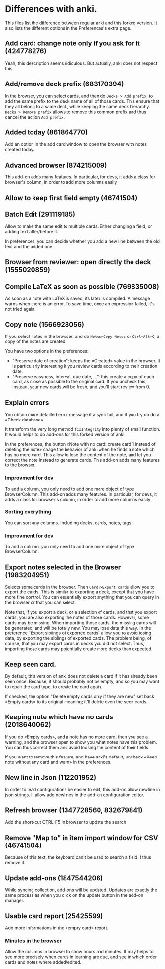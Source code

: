 # Differences with anki.
This files list the difference between regular anki and this forked
version. It also lists the different options in the Preferences's extra page.

## Add card: change note only if you ask for it (424778276)
Yeah, this description seems ridiculous. But actually, anki does not
respect this.

## Add/remove deck prefix (683170394)
In the browser, you can select cards, and then do `Decks > Add
prefix`, to add the same prefix to the deck name of all of those
cards. This ensure that they all belong to a same deck, while keeping
the same deck hierarchy. `Decks > Remove prefix` allows to remove this
common prefix and thus cancel the action `Add prefix`.

## Added today (861864770)
Add an option in the add card window to open the browser with notes
created today.


## Advanced browser (874215009)
This add-on adds many features. In particular, for devs, it adds a
class for browser's column, in order to add more columns easily

## Allow to keep first field empty (46741504)

## Batch Edit (291119185)
Allow to make the same edit to multiple cards. Either changing a
field, or adding text after/before it.

In preferences, you can decide whether you add a new line between the
old text and the added one.

## Browser from reviewer: open directly the deck (1555020859)

## Compile LaTeX as soon as possible (769835008)

As soon as a note with LaTeX is saved, its latex is compiled. A
message warns when there is an error. To save time, once an expression
failed, it's not tried again.

## Copy note (1566928056)
If you select notes in the browser, and do `Notes>Copy Notes` or
`Ctrl+Alt+C`, a copy of the notes are created.

You have two options in the preferences:
* "Preserve date of creation": keeps the «Created» value in the
  browser. It is particularly interesting if you review cards
  according to their creation date.
* "Preserve easyness, interval, due date, ...": this create a copy of
  each card, as close as possible to the original card. If you uncheck
  this, instead, your new cards will be fresh, and you'll start review
  from 0.

## Explain errors
You obtain more detailled error message if a sync fail, and if you try
do do a «Check database».

It transform the very long method `fixIntegrity` into plenty of small
function. It would helps to do add-ons for this forked version of anki.

In the preferences, the button «Note with no card: create card 1
instead of deleting the note» chage the behavior of anki when he finds
a note which has no more card. This allow to lose the content of the
note, and let you correct the note instead to generate cards.
This add-on adds many features to the browser.

### Improvment for dev
To add a column, you only need to add one more object of type BrowserColumn.
This add-on adds many features. In particular, for devs, it adds a
class for browser's column, in order to add more columns easily

### Sorting everything
You can sort any columns. Including decks, cards, notes, tags.

### Improvment for dev
To add a column, you only need to add one more object of type BrowserColumn.

## Export notes selected in the Browser (1983204951)
Selects some cards in the browser. Then `Cards>Export cards` allow you
to export the cards. This is similar to exporting a deck, except that
you have more fine control. You can essentially export anything that
you can query in the browser or that you can select.

Note that, if you export a deck, or a selection of cards, and that you
export cards, you are also exporting the notes of those
cards. However, some cards may be missing. When importing those cards,
the missing cards will be generated, and will be totally new. You may
lose data this way.  In the preference "Export siblings of exported
cards" allow you to avoid losing data, by exporting the siblings of
exported cards. The problem being, of course, that you may export
cards in decks you did not select. Thus, importing those cards may
potentially create more decks than expected.

## Keep seen card.
By default, this version of anki does not delete a card if it has
already been seen once. Because, it should probably not be empty, and
so you may want to repair the card type, to create the card again.

If checked, the option "Delete empty cards only if they are new" set
back «Empty cards» to its original meaning; it'll delete even the seen
cards.

## Keeping note which have no cards (2018640062)
If you do «Empty cards», and a note has no more card, then you see a
warning, and the browser open to show you what notes have this
problem. You can thus correct them and avoid loosing the content of
their fields.

If you want to remove this feature, and have anki's default, uncheck
«Keep note without any card and warn» in the preferences.

## New line in Json (112201952)
In order to lead configurations be easier to edit, this add-on allow
newline in json strings. It allow add newlines in the add-on
configuration editor.

## Refresh browser (1347728560, 832679841)
Add the short-cut CTRL-F5 in browser to update the search

## Remove "Map to" in item import window for CSV (46741504)
Because of this text, the keyboard can't be used to search a field. I
thus remove it.

## Update add-ons (1847544206)

While syncing collection, add-ons will be updated. Updates are exactly
the same process as when you click on the update button in the add-on manager.

## Usable card report (25425599)
Add more informations in the «empty card» report.
### Minutes in the browser
Allow the columns in browser to show hours and minutes. It may helps
to see more precisely when cards in learning are due, and see in which
order cards and notes where added/edited.


